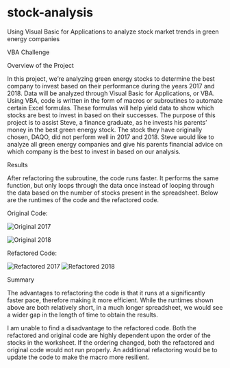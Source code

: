 # stock-analysis
Using Visual Basic for Applications to analyze stock market trends in green energy companies

VBA Challenge

Overview of the Project

In this project, we’re analyzing green energy stocks to determine the best company to invest based on their performance during the years 2017 and 2018. Data will be analyzed through Visual Basic for Applications, or VBA. Using VBA, code is written in the form of macros or subroutines to automate certain Excel formulas. These formulas will help yield data to show which stocks are best to invest in based on their successes.
The purpose of this project is to assist Steve, a finance graduate, as he invests his parents’ money in the best green energy stock. The stock they have originally chosen, DAQO, did not perform well in 2017 and 2018. Steve would like to analyze all green energy companies and give his parents financial advice on which company is the best to invest in based on our analysis.

Results

After refactoring the subroutine, the code runs faster. It performs the same function, but only loops through the data once instead of looping through the data based on the number of stocks present in the spreadsheet. Below are the runtimes of the code and the refactored code.

Original Code:

![Original 2017](https://user-images.githubusercontent.com/100978922/159177497-4409f181-ad83-4786-8b96-49ab0e4819de.png)

![Original 2018](https://user-images.githubusercontent.com/100978922/159177503-47e79055-dcb0-4745-b423-f06d858059ff.png)

Refactored Code:

![Refactored 2017](https://user-images.githubusercontent.com/100978922/159177515-5c304d44-e463-4ba2-bf1f-338b3563a619.png)
![Refactored 2018](https://user-images.githubusercontent.com/100978922/159177517-85d70616-3670-458a-83a1-f7b1e9d2a04d.png)

Summary

The advantages to refactoring the code is that it runs at a significantly faster pace, therefore making it more efficient. While the runtimes shown above are both relatively short, in a much longer spreadsheet, we would see a wider gap in the length of time to obtain the results.

I am unable to find a disadvantage to the refactored code. Both the refactored and original code are highly dependent upon the order of the stocks in the worksheet. If the ordering changed, both the refactored and original code would not run properly. An additional refactoring would be to update the code to make the macro more resilient. 
